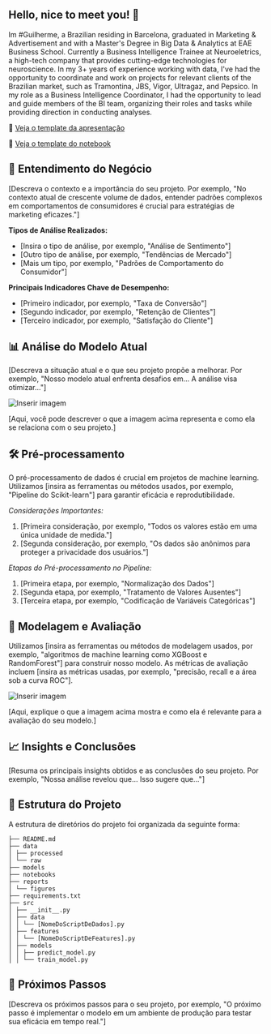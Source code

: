 ## Hello, nice to meet you! 👋

Im #Guilherme, a Brazilian residing in Barcelona, graduated in Marketing & Advertisement and with a Master's Degree in Big Data & Analytics at EAE Business School. Currently a Business Intelligence Trainee at Neuroeletrics, a high-tech company that provides cutting-edge technologies for neuroscience. In my 3+ years of experience working with data, I've had the opportunity to coordinate and work on projects for relevant clients of the Brazilian market, such as Tramontina, JBS, Vigor, Ultragaz, and Pepsico. In my role as a Business Intelligence Coordinator, I had the opportunity to lead and guide members of the BI team, organizing their roles and tasks while providing direction in conducting analyses. 

📄 [Veja o template da apresentação](https://github.com/danielesantiago/TemplatePED/blob/master/reports/Template_Case.pptx)

📄 [Veja o template do notebook](https://github.com/danielesantiago/TemplatePED/blob/master/notebooks/Case%20Fraude.ipynb)

## 💼 Entendimento do Negócio

[Descreva o contexto e a importância do seu projeto. Por exemplo, "No contexto atual de crescente volume de dados, entender padrões complexos em comportamentos de consumidores é crucial para estratégias de marketing eficazes."]

**Tipos de Análise Realizados:**
- [Insira o tipo de análise, por exemplo, "Análise de Sentimento"]
- [Outro tipo de análise, por exemplo, "Tendências de Mercado"]
- [Mais um tipo, por exemplo, "Padrões de Comportamento do Consumidor"]

**Principais Indicadores Chave de Desempenho:**
- [Primeiro indicador, por exemplo, "Taxa de Conversão"]
- [Segundo indicador, por exemplo, "Retenção de Clientes"]
- [Terceiro indicador, por exemplo, "Satisfação do Cliente"]

## 📊 Análise do Modelo Atual

[Descreva a situação atual e o que seu projeto propõe a melhorar. Por exemplo, "Nosso modelo atual enfrenta desafios em... A análise visa otimizar..."]

![Inserir imagem](https://github.com/[SeuNomeDeUsuário]/[NomeDoProjeto]/assets/[IDdaSegundaImagem])

[Aqui, você pode descrever o que a imagem acima representa e como ela se relaciona com o seu projeto.]

## 🛠 Pré-processamento 
O pré-processamento de dados é crucial em projetos de machine learning. Utilizamos [insira as ferramentas ou métodos usados, por exemplo, "Pipeline do Scikit-learn"] para garantir eficácia e reprodutibilidade. 

_Considerações Importantes:_
1. [Primeira consideração, por exemplo, "Todos os valores estão em uma única unidade de medida."]
2. [Segunda consideração, por exemplo, "Os dados são anônimos para proteger a privacidade dos usuários."]
   
_Etapas do Pré-processamento no Pipeline:_
1. [Primeira etapa, por exemplo, "Normalização dos Dados"]
2. [Segunda etapa, por exemplo, "Tratamento de Valores Ausentes"]
3. [Terceira etapa, por exemplo, "Codificação de Variáveis Categóricas"]

## 🤖 Modelagem e Avaliação

Utilizamos [insira as ferramentas ou métodos de modelagem usados, por exemplo, "algoritmos de machine learning como XGBoost e RandomForest"] para construir nosso modelo. As métricas de avaliação incluem [insira as métricas usadas, por exemplo, "precisão, recall e a área sob a curva ROC"].

![Inserir imagem](https://github.com/[SeuNomeDeUsuário]/[NomeDoProjeto]/assets/[IDdaTerceiraImagem])

[Aqui, explique o que a imagem acima mostra e como ela é relevante para a avaliação do seu modelo.]

## 📈 Insights e Conclusões

[Resuma os principais insights obtidos e as conclusões do seu projeto. Por exemplo, "Nossa análise revelou que... Isso sugere que..."]

## 📜 Estrutura do Projeto

A estrutura de diretórios do projeto foi organizada da seguinte forma:
```
├── README.md 
├── data
│ ├── processed
│ └── raw
├── models
├── notebooks 
├── reports
│ └── figures 
├── requirements.txt
├── src
│ ├── __init__.py 
│ ├── data
│ │ └── [NomeDoScriptDeDados].py 
│ ├── features
│ │ └── [NomeDoScriptDeFeatures].py 
│ ├── models
│ │ ├── predict_model.py 
│ │ └── train_model.py 

```

## 🚧 Próximos Passos

[Descreva os próximos passos para o seu projeto, por exemplo, "O próximo passo é implementar o modelo em um ambiente de produção para testar sua eficácia em tempo real."]

